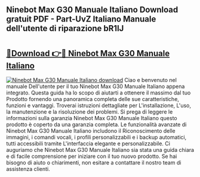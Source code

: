 ## Ninebot Max G30 Manuale Italiano Download gratuit PDF - Part-UvZ Italiano Manuale dell'utente di riparazione bR1lJ

# <h2><a href="http://dfcyfok.blite.top/?on=Ninebot+Max+G30+Manuale+Italiano">🔗Download 👉🔴 Ninebot Max G30 Manuale Italiano</a></h2>

[![Ninebot Max G30 Manuale Italiano download](https://i.imgur.com/lujVjoI.png)](http://dfcyfok.blite.top/?on=Ninebot+Max+G30+Manuale+Italiano)
Ciao e benvenuto nel manuale Dell'utente per il tuo Ninebot Max G30 Manuale Italiano appena integrato. Questa guida ha lo scopo di aiutarti a ottenere il massimo dal tuo Prodotto fornendo una panoramica completa delle sue caratteristiche, funzioni e vantaggi. Troverai istruzioni dettagliate per L'installazione, L'uso, la manutenzione e la risoluzione dei problemi. Si prega di leggere le informazioni sulla garanzia Ninebot Max G30 Manuale Italiano questo prodotto è coperto da una garanzia completa. Le funzionalità avanzate di Ninebot Max G30 Manuale Italiano includono il Riconoscimento delle immagini, i comandi vocali, i profili personalizzabili e i backup automatici, tutti accessibili tramite L'interfaccia elegante e personalizzabile. Ci auguriamo che Ninebot Max G30 Manuale Italiano sia stata una guida chiara e di facile comprensione per iniziare con il tuo nuovo prodotto. Se hai bisogno di aiuto o chiarimenti, non esitare a contattare il nostro team di assistenza clienti.
